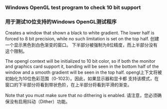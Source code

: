 ### Windows OpenGL test program to check 10 bit support ###
### 用于测试10位支持的Windows OpenGL测试程序 ###


Creates a window that shown a black to white gradient. The lower
half is forced to 8 bit precision, while no such limitation is
set on the top half.
创建一个显示黑色到白色渐变的窗口。 下半部分被强制为8位精度，而上半部分没有
这个限制。

The opengl context will be initialized to 10 bit color, so if both
the monitor and graphics card support it, banding will be seen in the
bottom half of the window and a smooth gradient will be seen in the
top half.
opengl上下文将被初始化为10位色彩范围（0-1023）。因此，如果显示器和显卡都
支持该模式，在窗口的下半部分将看到带状色阶，在上半部分将看到平滑的渐变。

Note that you must make sure that no dithering is enabled.
请注意，您必须确保没有启用抖动（Dither）功能。
